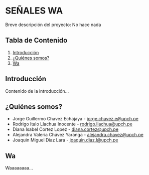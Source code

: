 # SEÑALES WA

Breve descripción del proyecto: No hace nada

## Tabla de Contenido

1. [Introducción](#introducción)
2. [¿Quiénes somos?](#instalación)
3. [Wa](#uso)

## Introducción
Contenido de la introducción...

## ¿Quiénes somos?
- Jorge Guillermo Chavez Echajaya - jorge.chavez.e@upch.pe
- Rodrigo Italo Llachua Inocente - rodrigo.llachua@upch.pe 
- Diana Isabel Cortez Lopez - diana.cortez@upch.pe
- Alejandra Valeria Chávez Yaranga - alejandra.chavez@upch.pe
- Joaquin Miguel Díaz Lara - joaquin.diaz.l@upch.pe

## Wa
Waaaaaaaa...


